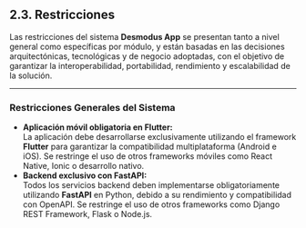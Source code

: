 ## 2.3. Restricciones

Las restricciones del sistema **Desmodus App** se presentan tanto a nivel general como específicas por módulo, y están basadas en las decisiones arquitectónicas, tecnológicas y de negocio adoptadas, con el objetivo de garantizar la interoperabilidad, portabilidad, rendimiento y escalabilidad de la solución.

---

### Restricciones Generales del Sistema

- **Aplicación móvil obligatoria en Flutter:**  
  La aplicación debe desarrollarse exclusivamente utilizando el framework **Flutter** para garantizar la compatibilidad multiplataforma (Android e iOS). Se restringe el uso de otros frameworks móviles como React Native, Ionic o desarrollo nativo.
- **Backend exclusivo con FastAPI:**  
  Todos los servicios backend deben implementarse obligatoriamente utilizando **FastAPI** en Python, debido a su rendimiento y compatibilidad con OpenAPI. Se restringe el uso de otros frameworks como Django REST Framework, Flask o Node.js.
